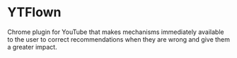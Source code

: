 # YTFlown

Chrome plugin for YouTube that makes mechanisms immediately available to the user to correct recommendations when they are wrong and give them a greater impact.
